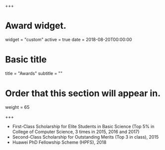 +++
# Award widget.
widget = "custom"
active = true
date = 2018-08-20T00:00:00

# Basic title
title = "Awards"
subtitle = ""

# Order that this section will appear in.
weight = 65

+++

- First-Class Scholarship for Elite Students in Basic Science (Top 5% in College of Computer Science, 3 times in 2015, 2016 and 2017)
- Second-Class Scholarship for Outstanding Merits (Top 3 in class), 2015
- Huawei PhD Fellowship Scheme (HPFS), 2018

